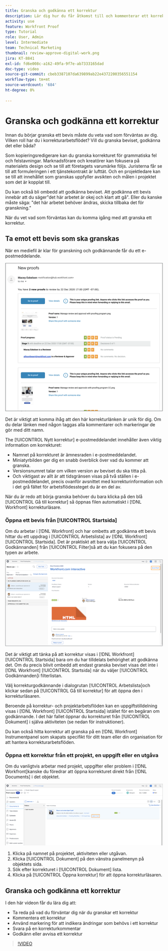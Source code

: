 ```yaml
---
title: Granska och godkänna ett korrektur
description: Lär dig hur du får åtkomst till och kommenterar ett korrektur, använder markeringar för att ange nödvändiga ändringar, svarar på korrekturkommentarer och fattar beslut om ett korrektur i [!DNL Workfront].
activity: use
feature: Workfront Proof
type: Tutorial
role: User, Admin
level: Intermediate
team: Technical Marketing
thumbnail: review-approve-digital-work.png
jira: KT-8841
exl-id: fd6e008c-a162-49fa-9f7e-ab7333165dad
doc-type: video
source-git-commit: cbeb3387107da639899ab22e4372200356551154
workflow-type: tm+mt
source-wordcount: '684'
ht-degree: 0%

---
```


# Granska och godkänna ett korrektur

Innan du börjar granska ett bevis måste du veta vad som förväntas av dig. Vilken roll har du i korrekturarbetsflödet? Vill du granska beviset, godkänna det eller båda?

Som kopieringsredigerare kan du granska korrekturet för grammatiska fel och felstavningar. Marknadsförare och kreatörer kan fokusera på materialets design och se till att företagets varumärke följs. Juristerna får se till att formuleringen i ett tjänstekontrakt är lufttät. Och en projektledare kan se till att innehållet som granskas uppfyller avsikten och målen i projektet som det är kopplat till.

Du kan också bli ombedd att godkänna beviset. Att godkänna ett bevis innebär att du säger&quot;det här arbetet är okej och klart att gå&quot;. Eller du kanske måste säga: &quot;det här arbetet behöver ändras, skicka tillbaka det för granskning.&quot;

När du vet vad som förväntas kan du komma igång med att granska ett korrektur.

## Ta emot ett bevis som ska granskas

När en mediefil är klar för granskning och godkännande får du ett e-postmeddelande.

![En bild av ett nytt korrekturmeddelande som begär granskning och godkännande av två korrektur i [!DNL  Workfront].](assets/new-proof-emails.png)

Det är viktigt att komma ihåg att den här korrekturlänken är unik för dig. Om du delar länken med någon taggas alla kommentarer och markeringar de gör med ditt namn.

The [!UICONTROL Nytt korrektur] e-postmeddelandet innehåller även viktig information om korrekturet:

* Namnet på korrekturet är ämnesraden i e-postmeddelandet.
* Miniatyrbilden ger dig en snabb överblick över vad du kommer att granska.
* Versionsnumret talar om vilken version av beviset du ska titta på.
* Och viktigast av allt är att tidsgränsen visas på två ställen i e-postmeddelandet, precis ovanför avsnittet med korrekturinformation och i det grå fältet för arbetsflödessteget du är en del av.

När du är redo att börja granska behöver du bara klicka på den blå [!UICONTROL Gå till korrektur] så öppnas filen automatiskt i [!DNL Workfront] korrekturläsare.

### Öppna ett bevis från [!UICONTROL Startsida]

Om du arbetar i [!DNL Workfront] och har ombetts att godkänna ett bevis hittar du ett uppdrag i [!UICONTROL Arbetslista] av [!DNL Workfront] [!UICONTROL Startsida]. Det är praktiskt att bara välja [!UICONTROL Godkännanden] från [!UICONTROL Filter]så att du kan fokusera på den typen av arbete.

![En bild av [!DNL Workfront] [!UICONTROL Startsida] med [!UICONTROL Godkännanden] filtret är aktiverat och ett korrektur har valts i listan.](assets/open-proof-from-home.png)

Det är viktigt att tänka på att korrektur visas i [!DNL Workfront] [!UICONTROL Startsida] bara om du har tilldelats behörighet att godkänna det. Om du precis blivit ombedd att endast granska beviset visas det inte i [!DNL Workfront] [!UICONTROL Startsida] när du väljer [!UICONTROL Godkännanden]i filterlistan.

Välj korrekturgodkännande i dialogrutan [!UICONTROL Arbetslista]och klickar sedan på [!UICONTROL Gå till korrektur] för att öppna den i korrekturläsaren.

Beroende på korrektur- och projektarbetsflöden kan en uppgiftstilldelning visas i [!DNL Workfront] [!UICONTROL Startsida] istället för en begäran om godkännande. I det här fallet öppnar du korrekturet från [!UICONTROL Dokument] i själva aktiviteten (se nedan för instruktioner).

Du kan också hitta korrektur att granska på en [!DNL Workfront] Instrumentpanel som skapats specifikt för ditt team eller din organisation för att hantera korrekturarbetsflöden.

### Öppna ett korrektur från ett projekt, en uppgift eller en utgåva

Om du vanligtvis arbetar med projekt, uppgifter eller problem i [!DNL Workfront]kanske du föredrar att öppna korrekturet direkt från [!DNL Documents] i det objektet.

![En bild av [!UICONTROL Dokument] avsnitt i en [!DNL  Workfront] med [!UICONTROL Öppna korrektur]länk markerad.](assets/open-proof-from-documents.png)

1. Klicka på namnet på projektet, aktiviteten eller utgåvan.
2. Klicka [!UICONTROL Dokument] på den vänstra panelmenyn på objektets sida.
3. Sök efter korrekturet i [!UICONTROL Dokument] lista.
4. Klicka på [!UICONTROL Öppna korrektur] för att öppna korrekturläsaren.

## Granska och godkänna ett korrektur

I den här videon får du lära dig att:

* Ta reda på vad du förväntar dig när du granskar ett korrektur
* Kommentera ett korrektur
* Använd markering för att indikera ändringar som behövs i ett korrektur
* Svara på en korrekturkommentar
* Godkänn eller avvisa ett korrektur

>[!VIDEO](https://video.tv.adobe.com/v/335141/?quality=12&learn=on)

<!--
#### Learn more
* Create and manage proof comments
* Make decisions on a proof
* Review a static proof
* Tag users to share a proof
* Notifications for proof comments and decisions
-->

<!--
#### Guides
* Reviewing proofs in [!DNL Workfront]
* -->
